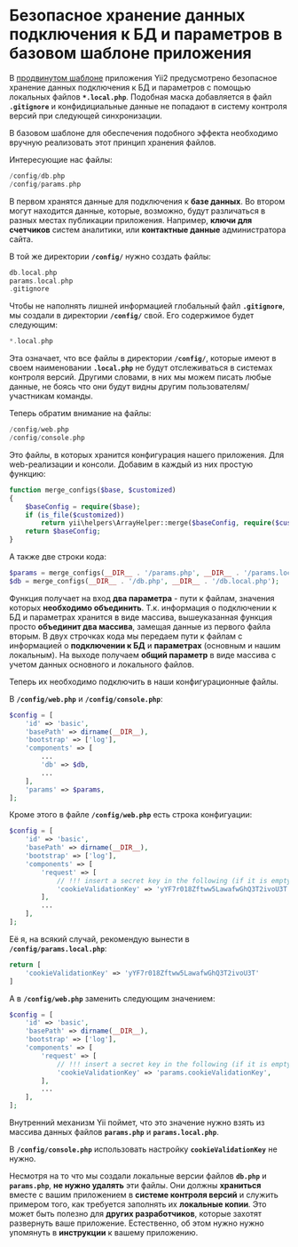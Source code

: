 # Безопасное хранение данных подключения к БД и параметров в базовом шаблоне приложения

В [продвинутом шаблоне](https://github.com/yiisoft/yii2-app-advanced) приложения Yii2 предусмотрено безопасное хранение данных подключения к БД и параметров с помощью локальных файлов **```*.local.php```**. Подобная маска добавляется в файл **```.gitignore```** и конфидициальные данные не попадают в систему контроля версий при следующей синхронизации.
 
В базовом шаблоне для обеспечения подобного эффекта необходимо вручную реализовать этот принцип хранения файлов.

Интересующие нас файлы:

```php
/config/db.php
/config/params.php
```

В первом хранятся данные для подключения к **базе данных**.
Во втором могут находится данные, которые, возможно, будут различаться в разных местах публикации приложения. Например, **ключи для счетчиков** систем аналитики, или **контактные данные** администратора сайта.

В той же директории **```/config/```** нужно создать файлы:

```php
db.local.php
params.local.php
.gitignore
```

Чтобы не наполнять лишней информацией глобальный файл **```.gitignore```**, мы создали в директории **```/config/```** свой. Его содержимое будет следующим:

```php
*.local.php
```

Эта означает, что все файлы в директории **```/config/```**, которые имеют в своем наименовании **```.local.php```** не будут отслеживаться в системах контроля версий. Другими словами, в них мы можем писать любые данные, не боясь что они будут видны другим пользователям/участникам команды. 

Теперь обратим внимание на файлы:

```php
/config/web.php
/config/console.php
```

Это файлы, в которых хранится конфигурация нашего приложения. Для web-реализации и консоли. Добавим в каждый из них простую функцию:

```php
function merge_configs($base, $customized)
{
    $baseConfig = require($base);
    if (is_file($customized))
        return yii\helpers\ArrayHelper::merge($baseConfig, require($customized));
    return $baseConfig;
}
```

А также две строки кода:

```php
$params = merge_configs(__DIR__ . '/params.php', __DIR__ . '/params.local.php');
$db = merge_configs(__DIR__ . '/db.php', __DIR__ . '/db.local.php');
```

Функция получает на вход **два параметра** - пути к файлам, значения которых **необходимо объединить**. Т.к. информация о подключении к БД и параметрах хранится в виде массива, вышеуказанная функция просто **объединит два массива**, замещая данные из первого файла вторым. В двух строчках кода мы передаем пути к файлам с информацией о **подключении к БД** и **параметрах** (основным и нашим локальным). На выходе получаем **общий параметр** в виде массива с учетом данных основного и локального файлов.

Теперь их необходимо подключить в наши конфигурационные файлы.

В **```/config/web.php```** и **```/config/console.php```**:

```php
$config = [
    'id' => 'basic',
    'basePath' => dirname(__DIR__),
    'bootstrap' => ['log'],
    'components' => [
        ...
        'db' => $db,
        ...
    ],
    'params' => $params,
];

```


Кроме этого в файле **```/config/web.php```** есть строка конфигуации:

```php
$config = [
    'id' => 'basic',
    'basePath' => dirname(__DIR__),
    'bootstrap' => ['log'],
    'components' => [
        'request' => [
            // !!! insert a secret key in the following (if it is empty) - this is required by cookie validation
            'cookieValidationKey' => 'yYF7r018Zftww5LawafwGhQ3T2ivoU3T',
        ],
        ...
    ],
];
```

Её я, на всякий случай, рекомендую вынести в **```/config/params.local.php```**:

```php
return [
    'cookieValidationKey' => 'yYF7r018Zftww5LawafwGhQ3T2ivoU3T'
]
```

А в **```/config/web.php```** заменить следующим значением:

```php
$config = [
    'id' => 'basic',
    'basePath' => dirname(__DIR__),
    'bootstrap' => ['log'],
    'components' => [
        'request' => [
            // !!! insert a secret key in the following (if it is empty) - this is required by cookie validation
            'cookieValidationKey' => 'params.cookieValidationKey',
        ],
        ...
    ],
];
```

Внутренний механизм Yii поймет, что это значение нужно взять из массива данных файлов **```params.php```** и **```params.local.php```**.

В **```/config/console.php```** использовать настройку **```cookieValidationKey```** не нужно.

Несмотря на то что мы создали локальные версии файлов **```db.php```** и **```params.php```**, **не нужно удалять** эти файлы. Они должны **храниться** вместе с вашим приложением в **системе контроля версий** и служить примером того, как требуется заполнять их **локальные копии**. Это может быть полезно для **других разработчиков**, которые захотят развернуть ваше приложение. Естественно, об этом нужно нужно упомянуть в **инструкции** к вашему приложению.